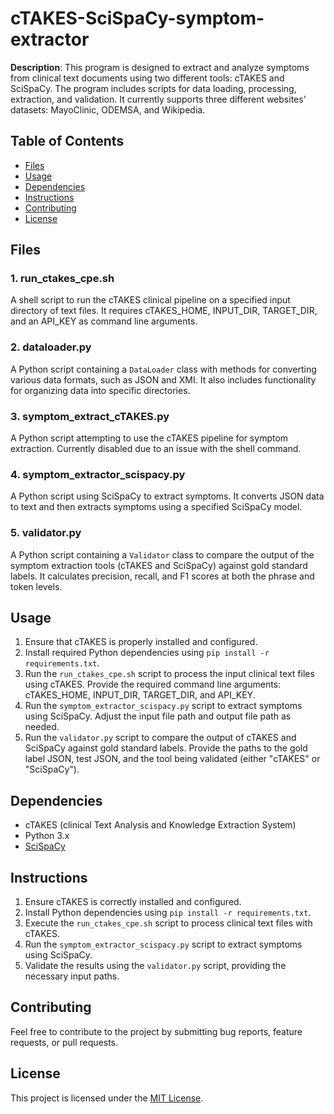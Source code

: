 # cTAKES-SciSpaCy-symptom-extractor 

**Description**: This program is designed to extract and analyze symptoms from clinical text documents using two different tools: cTAKES and SciSpaCy. The program includes scripts for data loading, processing, extraction, and validation. It currently supports three different websites' datasets: MayoClinic, ODEMSA, and Wikipedia.

## Table of Contents

- [Files](#files)
- [Usage](#usage)
- [Dependencies](#dependencies)
- [Instructions](#instructions)
- [Contributing](#contributing)
- [License](#license)

## Files

### 1. run_ctakes_cpe.sh
A shell script to run the cTAKES clinical pipeline on a specified input directory of text files. It requires cTAKES_HOME, INPUT_DIR, TARGET_DIR, and an API_KEY as command line arguments.

### 2. dataloader.py
A Python script containing a `DataLoader` class with methods for converting various data formats, such as JSON and XMI. It also includes functionality for organizing data into specific directories.

### 3. symptom_extract_cTAKES.py
A Python script attempting to use the cTAKES pipeline for symptom extraction. Currently disabled due to an issue with the shell command.

### 4. symptom_extractor_scispacy.py
A Python script using SciSpaCy to extract symptoms. It converts JSON data to text and then extracts symptoms using a specified SciSpaCy model.

### 5. validator.py
A Python script containing a `Validator` class to compare the output of the symptom extraction tools (cTAKES and SciSpaCy) against gold standard labels. It calculates precision, recall, and F1 scores at both the phrase and token levels.

## Usage

1. Ensure that cTAKES is properly installed and configured.
2. Install required Python dependencies using `pip install -r requirements.txt`.
3. Run the `run_ctakes_cpe.sh` script to process the input clinical text files using cTAKES. Provide the required command line arguments: cTAKES_HOME, INPUT_DIR, TARGET_DIR, and API_KEY.
4. Run the `symptom_extractor_scispacy.py` script to extract symptoms using SciSpaCy. Adjust the input file path and output file path as needed.
5. Run the `validator.py` script to compare the output of cTAKES and SciSpaCy against gold standard labels. Provide the paths to the gold label JSON, test JSON, and the tool being validated (either "cTAKES" or "SciSpaCy").

## Dependencies

- cTAKES (clinical Text Analysis and Knowledge Extraction System)
- Python 3.x
- [SciSpaCy](https://allenai.github.io/scispacy/)

## Instructions

1. Ensure cTAKES is correctly installed and configured.
2. Install Python dependencies using `pip install -r requirements.txt`.
3. Execute the `run_ctakes_cpe.sh` script to process clinical text files with cTAKES.
4. Run the `symptom_extractor_scispacy.py` script to extract symptoms using SciSpaCy.
5. Validate the results using the `validator.py` script, providing the necessary input paths.

## Contributing

Feel free to contribute to the project by submitting bug reports, feature requests, or pull requests.

## License

This project is licensed under the [MIT License](LICENSE).


